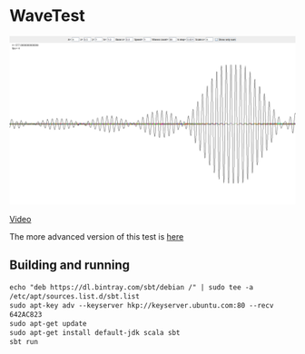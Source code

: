 # WaveTest

![Screenshot](/screenshot.png?raw=true)

[Video](/screencast.png)

The more advanced version of this test is [here](https://github.com/reo7sp/FourierTransformTest)

## Building and running
```
echo "deb https://dl.bintray.com/sbt/debian /" | sudo tee -a /etc/apt/sources.list.d/sbt.list
sudo apt-key adv --keyserver hkp://keyserver.ubuntu.com:80 --recv 642AC823
sudo apt-get update
sudo apt-get install default-jdk scala sbt
sbt run
```
